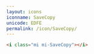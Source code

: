 ```yaml
---
layout: icons
iconname: SaveCopy
unicode: EDFE
permalink: /icon/SaveCopy/
---
```


``` html
<i class="mi mi-SaveCopy"></i>
```
